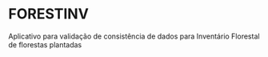 # FORESTINV
Aplicativo para validação de consistência de dados para Inventário Florestal  de florestas plantadas
